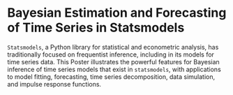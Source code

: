 # Bayesian Estimation and Forecasting of Time Series in Statsmodels

``Statsmodels``, a Python library for statistical and econometric analysis,
has traditionally focused on frequentist inference, including in its
models for time series data. This Poster illustrates the powerful features
for Bayesian inference of time series models that exist in ``statsmodels``, with
applications to model fitting, forecasting, time series decomposition,
data simulation, and impulse response functions.
